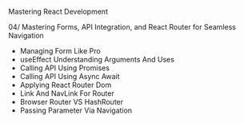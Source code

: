 Mastering React Development

04/ Mastering Forms, API Integration, and React Router for Seamless Navigation

- Managing Form Like Pro
- useEffect Understanding Arguments And Uses
- Calling API Using Promises
- Calling API Using Async Await
- Applying React Router Dom
- Link And NavLink For Router
- Browser Router VS HashRouter
- Passing Parameter Via Navigation